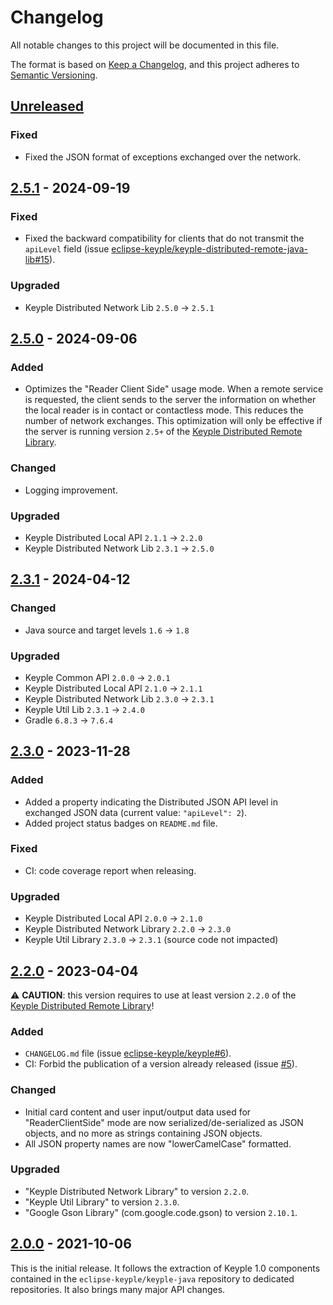 # Changelog
All notable changes to this project will be documented in this file.

The format is based on [Keep a Changelog](https://keepachangelog.com/en/1.0.0/),
and this project adheres to [Semantic Versioning](https://semver.org/spec/v2.0.0.html).

## [Unreleased]
### Fixed
- Fixed the JSON format of exceptions exchanged over the network.

## [2.5.1] - 2024-09-19
### Fixed
- Fixed the backward compatibility for clients that do not transmit the `apiLevel` field
  (issue [eclipse-keyple/keyple-distributed-remote-java-lib#15]).
### Upgraded
- Keyple Distributed Network Lib `2.5.0` -> `2.5.1`

## [2.5.0] - 2024-09-06
### Added
- Optimizes the "Reader Client Side" usage mode. 
  When a remote service is requested, 
  the client sends to the server the information on whether the local reader is in contact or contactless mode. 
  This reduces the number of network exchanges.
  This optimization will only be effective if the server is running version `2.5+` of the 
  [Keyple Distributed Remote Library](https://keyple.org/components-java/distributed/keyple-distributed-remote-java-lib/).
### Changed
- Logging improvement.
### Upgraded
- Keyple Distributed Local API `2.1.1` -> `2.2.0`
- Keyple Distributed Network Lib `2.3.1` -> `2.5.0`

## [2.3.1] - 2024-04-12
### Changed
- Java source and target levels `1.6` -> `1.8`
### Upgraded
- Keyple Common API `2.0.0` -> `2.0.1`
- Keyple Distributed Local API `2.1.0` -> `2.1.1`
- Keyple Distributed Network Lib `2.3.0` -> `2.3.1`
- Keyple Util Lib `2.3.1` -> `2.4.0`
- Gradle `6.8.3` -> `7.6.4`

## [2.3.0] - 2023-11-28
### Added
- Added a property indicating the Distributed JSON API level in exchanged JSON data (current value: `"apiLevel": 2`).
- Added project status badges on `README.md` file.
### Fixed
- CI: code coverage report when releasing.
### Upgraded
- Keyple Distributed Local API `2.0.0` -> `2.1.0`
- Keyple Distributed Network Library `2.2.0` -> `2.3.0`
- Keyple Util Library `2.3.0` -> `2.3.1` (source code not impacted)

## [2.2.0] - 2023-04-04
:warning: **CAUTION**: this version requires to use at least version `2.2.0` of the
[Keyple Distributed Remote Library](https://keyple.org/components-java/distributed/keyple-distributed-remote-java-lib/)!
### Added
- `CHANGELOG.md` file (issue [eclipse-keyple/keyple#6]).
- CI: Forbid the publication of a version already released (issue [#5]).
### Changed
- Initial card content and user input/output data used for "ReaderClientSide" mode are now serialized/de-serialized 
  as JSON objects, and no more as strings containing JSON objects.
- All JSON property names are now "lowerCamelCase" formatted.
### Upgraded
- "Keyple Distributed Network Library" to version `2.2.0`.
- "Keyple Util Library" to version `2.3.0`.
- "Google Gson Library" (com.google.code.gson) to version `2.10.1`.

## [2.0.0] - 2021-10-06
This is the initial release.
It follows the extraction of Keyple 1.0 components contained in the `eclipse-keyple/keyple-java` repository to dedicated repositories.
It also brings many major API changes.

[unreleased]: https://github.com/eclipse-keyple/keyple-distributed-local-java-lib/compare/2.5.1...HEAD
[2.5.1]: https://github.com/eclipse-keyple/keyple-distributed-local-java-lib/compare/2.5.0...2.5.1
[2.5.0]: https://github.com/eclipse-keyple/keyple-distributed-local-java-lib/compare/2.3.1...2.5.0
[2.3.1]: https://github.com/eclipse-keyple/keyple-distributed-local-java-lib/compare/2.3.0...2.3.1
[2.3.0]: https://github.com/eclipse-keyple/keyple-distributed-local-java-lib/compare/2.2.0...2.3.0
[2.2.0]: https://github.com/eclipse-keyple/keyple-distributed-local-java-lib/compare/2.0.0...2.2.0
[2.0.0]: https://github.com/eclipse-keyple/keyple-distributed-local-java-lib/releases/tag/2.0.0

[#5]: https://github.com/eclipse-keyple/keyple-distributed-local-java-lib/issues/5

[eclipse-keyple/keyple-distributed-remote-java-lib#15]: https://github.com/eclipse-keyple/keyple-distributed-remote-java-lib/issues/15

[eclipse-keyple/keyple#6]: https://github.com/eclipse-keyple/keyple/issues/6